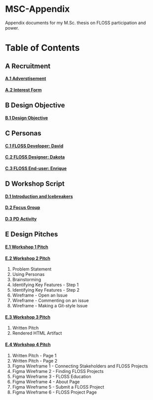 # MSC-Appendix
Appendix documents for my M.Sc. thesis on FLOSS participation and power.

# Table of Contents

## A Recruitment
#### [A.1 Adverstisement](https://github.com/jazlynhellman/MSC-Appendix/blob/main/recruitment/advertisement.md)
#### [A.2 Interest Form](https://github.com/jazlynhellman/MSC-Appendix/blob/main/recruitment/interest-form.md)

## B Design Objective
#### [B.1 Design Objective](https://github.com/jazlynhellman/MSC-Appendix/blob/main/design-objective.md)

## C Personas
#### [C.1 FLOSS Developer: David](https://github.com/jazlynhellman/MSC-Appendix/blob/main/Personas/david.pdf)
#### [C.2 FLOSS Designer: Dakota](https://github.com/jazlynhellman/MSC-Appendix/blob/main/Personas/dakota.pdf)
#### [C.3 FLOSS End-user: Enrique](https://github.com/jazlynhellman/MSC-Appendix/blob/main/Personas/enrique.pdf)

## D Workshop Script
#### [D.1 Introduction and Icebreakers](https://github.com/jazlynhellman/MSC-Appendix/blob/main/Script_documents/Acitvity%201_%20Icebreaker.pdf)
#### [D.2 Focus Group](https://github.com/jazlynhellman/MSC-Appendix/blob/main/Script_documents/Activity%202_%20Focus%20Group.pdf)
#### [D.3 PD Activity](https://github.com/jazlynhellman/MSC-Appendix/blob/main/Script_documents/Activity%203b_%20Design%20Task.pdf)

## E Design Pitches
#### [E.1 Workshop 1 Pitch](https://github.com/jazlynhellman/MSC-Appendix/tree/main/W1%20Pitch)
#### [E.2 Workshop 2 Pitch](https://github.com/jazlynhellman/MSC-Appendix/tree/main/W2Pitch)
1. Problem Statement
2. Using Personas
3. Brainstorming
4. Identifying Key Features - Step 1
5. Identifying Key Features - Step 2
6. Wireframe - Open an Issue
7. Wireframe - Commenting on an issue
8. Wireframe - Making a Git-style Issue

#### [E.3 Workshop 3 Pitch](https://github.com/jazlynhellman/MSC-Appendix/tree/main/W3Pitch)
1. Written Pitch
2. Rendered HTML Artifact

#### [E.4 Workshop 4 Pitch](https://github.com/jazlynhellman/MSC-Appendix/tree/main/W4%20Pitch)
1. Written Pitch - Page 1
2. Written Pitch - Page 2
3. Figma Wireframe 1 - Connecting Stakeholders and FLOSS Projects
4. Figma Wireframe 2 - Finding FLOSS Projects
5. Figma Wireframe 3 - FLOSS Education
6. Figma Wireframe 4 - About Page
7. Figma Wireframe 5 - Submit a FLOSS Project
8. Figma Wireframe 6 - FLOSS Project Page
